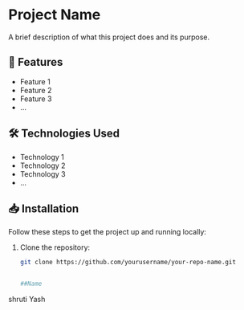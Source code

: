 # Project Name

A brief description of what this project does and its purpose.

## 🚀 Features

- Feature 1
- Feature 2
- Feature 3
- ...

## 🛠 Technologies Used

- Technology 1
- Technology 2
- Technology 3
- ...

## 📥 Installation

Follow these steps to get the project up and running locally:

1. Clone the repository:
   ```bash
   git clone https://github.com/yourusername/your-repo-name.git


   ##Name
shruti
Yash
